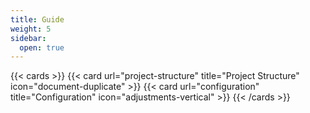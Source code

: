 ```yaml
---
title: Guide
weight: 5
sidebar:
  open: true
---
```


{{< cards >}}
  {{< card url="project-structure" title="Project Structure" icon="document-duplicate" >}}
  {{< card url="configuration" title="Configuration" icon="adjustments-vertical" >}}
{{< /cards >}}
